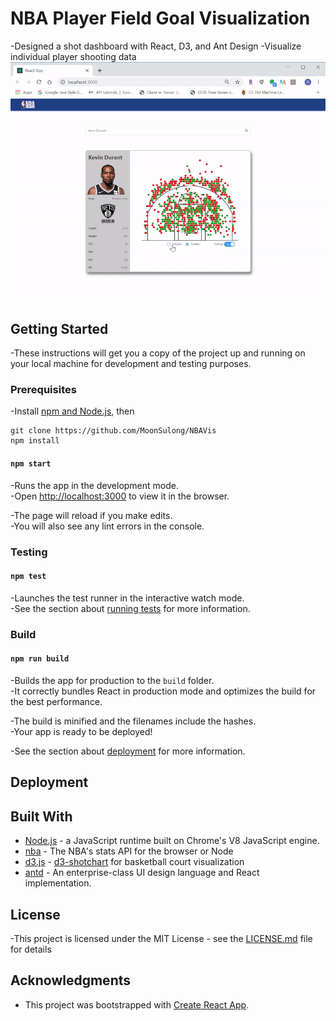 # NBA Player Field Goal Visualization
-Designed a shot dashboard with React, D3, and Ant Design 
-Visualize individual player shooting data  
![demo](https://raw.githubusercontent.com/MoonSulong/NBAVis/master/imgs/nba.gif)

## Getting Started

-These instructions will get you a copy of the project up and running on your local machine for development and testing purposes. 

### Prerequisites

-Install [npm and Node.js](https://www.npmjs.com/get-npm), then

```
git clone https://github.com/MoonSulong/NBAVis
npm install
```

#### `npm start`

-Runs the app in the development mode.<br>
-Open [http://localhost:3000](http://localhost:3000) to view it in the browser.

-The page will reload if you make edits.<br>
-You will also see any lint errors in the console.

### Testing

#### `npm test`

-Launches the test runner in the interactive watch mode.<br>
-See the section about [running tests](https://facebook.github.io/create-react-app/docs/running-tests) for more information.

### Build

#### `npm run build`

-Builds the app for production to the `build` folder.<br>
-It correctly bundles React in production mode and optimizes the build for the best performance.

-The build is minified and the filenames include the hashes.<br>
-Your app is ready to be deployed!

-See the section about [deployment](https://facebook.github.io/create-react-app/docs/deployment) for more information.

## Deployment


## Built With

* [Node.js](https://maven.apache.org/) - a JavaScript runtime built on Chrome's V8 JavaScript engine.
* [nba](https://www.npmjs.com/package/nba) - The NBA's stats API for the browser or Node
* [d3.js](https://d3js.org/) - [d3-shotchart](https://www.npmjs.com/package/d3-shotchart) for basketball court visualization
* [antd](https://www.npmjs.com/package/antd) - An enterprise-class UI design language and React implementation.

## License

-This project is licensed under the MIT License - see the [LICENSE.md](LICENSE.md) file for details

## Acknowledgments

* This project was bootstrapped with [Create React App](https://github.com/facebook/create-react-app).




